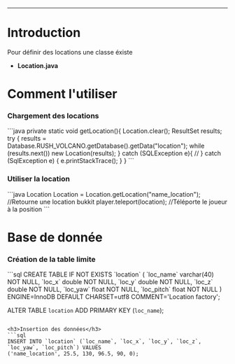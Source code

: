 <hr/>
<h1>Introduction</h1>
<p>Pour définir des locations une classe éxiste
	<ul>
		<li><strong>Location.java</strong></li>
	</ul>
</p>
<h1>Comment l'utiliser</h1>
<h3>Chargement des locations</h3>
```java
private static void getLocation(){
	Location.clear();
	ResultSet results;
	try {
		results = Database.RUSH_VOLCANO.getDatabase().getData("location");
		while (results.next()) new Location(results);
	} catch (SQLException e){
		//
	} catch (SqlException e) {
		e.printStackTrace();
	}
}
```
<h3>Utiliser la location</h3>
```java
Location Location = Location.getLocation("name_location"); //Retourne une location bukkit
player.teleport(location); //Téléporte le joueur à la position
```

<h1>Base de donnée</h1>
<h3>Création de la table limite</h3>
```sql
CREATE TABLE IF NOT EXISTS `location` (
  `loc_name` varchar(40) NOT NULL,
  `loc_x` double NOT NULL,
  `loc_y` double NOT NULL,
  `loc_z` double NOT NULL,
  `loc_yaw` float NOT NULL,
  `loc_pitch` float NOT NULL
) ENGINE=InnoDB DEFAULT CHARSET=utf8 COMMENT='Location factory';

ALTER TABLE `location`
 ADD PRIMARY KEY (`loc_name`);
```

<h3>Insertion des données</h3>
```sql
INSERT INTO `location` (`loc_name`, `loc_x`, `loc_y`, `loc_z`, `loc_yaw`, `loc_pitch`) VALUES
('name_location', 25.5, 130, 96.5, 90, 0);
```